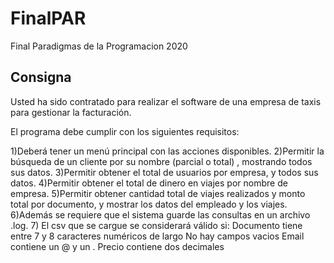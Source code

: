 # FinalPAR
Final Paradigmas de la Programacion 2020


## Consigna

Usted ha sido contratado para realizar el software de una empresa de taxis para gestionar la facturación.

El programa debe cumplir con los siguientes requisitos:

1)Deberá tener un menú principal con las acciones disponibles.
2)Permitir la búsqueda de un cliente por su nombre (parcial o total) , mostrando todos sus datos.
3)Permitir obtener el total de usuarios por empresa, y todos sus datos.
4)Permitir obtener el total de dinero en viajes por nombre de empresa. 
5)Permitir obtener cantidad total de viajes realizados y monto total por documento, y mostrar los datos del empleado y los viajes. 
6)Además se requiere que el sistema guarde las consultas en un archivo .log. 
7) El csv que se cargue se considerará válido si:
Documento tiene entre 7 y 8 caracteres numéricos de largo
No hay campos vacios
Email contiene un @ y un .
Precio contiene dos decimales
